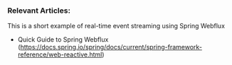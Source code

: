 ### Relevant Articles: 

This is a short example of real-time event streaming using Spring Webflux

- Quick Guide to Spring Webflux (https://docs.spring.io/spring/docs/current/spring-framework-reference/web-reactive.html)